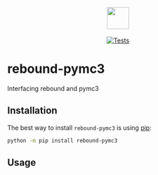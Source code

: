 <p align="center">
  <img width="50" src="https://raw.githubusercontent.com/exoplanet-dev/exoplanet/main/docs/_static/logo.png">
  <br><br>
  <a href="https://github.com/exoplanet-dev/rebound-pymc3/actions/workflows/tests.yml">
    <img src="https://github.com/exoplanet-dev/rebound-pymc3/actions/workflows/tests.yml/badge.svg" alt="Tests">
  </a>
</p>

# rebound-pymc3

Interfacing rebound and pymc3

## Installation

The best way to install `rebound-pymc3` is using [pip](https://pip.pypa.io):

```bash
python -m pip install rebound-pymc3
```

## Usage

